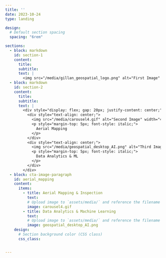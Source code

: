 ```yaml
---
title: ''
date: 2023-10-24
type: landing

design:
  # Default section spacing
  spacing: "6rem"

sections:
  - block: markdown
    id: section-1
    content:
      title: 
      subtitle: 
      text: |
        <img src="/media/gillan_geospatial_logo.png" alt="First Image" width="600">
  - block: markdown
    id: section-2
    content:
      title: 
      subtitle: 
      text: |
        <div style="display: flex; gap: 20px; justify-content: center;">
          <div style="text-align: center;">
            <img src="/media/carousel4.gif" alt="Second Image" width="450">
            <p style="margin-top: 5px; font-style: italic;">
              Aerial Mapping
            </p>
          </div>
          <div style="text-align: center;">
            <img src="/media/geospatial_desktop_AI.png" alt="Third Image" width="450">
            <p style="margin-top: 5px; font-style: italic;">
              Data Analytics & ML
            </p>
          </div>
        </div>
  - block: cta-image-paragraph
    id: aerial_mapping
    content:
      items:
        - title: Aerial Mapping & Inspection
          text: 
          # Upload image to `assets/media/` and reference the filename here
          image: carousel4.gif
        - title: Data Analytics & Machine Learning
          text: 
          # Upload image to `assets/media/` and reference the filename here
          image: geospatial_desktop_AI.png
    design:
      # Section background color (CSS class)
      css_class: 


---
```

